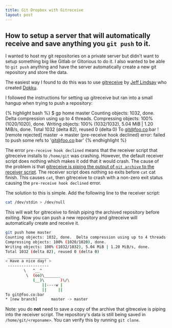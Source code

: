 ```yaml
---
title: Git Dropbox with Gitreceive
layout: post
---
```


## How to setup a server that will automatically receive and save anything you `git push` to it.

I wanted to host my git repositories on a private server but didn't want to
setup something big like Gitlab or Gitorious to do it. I also wanted to be able
to `git push` anything and have the server automatically create a new git
repository and store the data.

The easiest way I found to do this was to use
[gitreceive](https://github.com/progrium/gitreceive) by [Jeff
Lindsay](http://progrium.com/blog/) who created
[Dokku](https://github.com/progrium/gitreceive).

I followed the instructions for setting up gitreceive but ran into a small
hangup when trying to push a repository:

{% highlight bash %}
$ gp home master
Counting objects: 1032, done.
Delta compression using up to 4 threads.
Compressing objects: 100% (1020/1020), done.
Writing objects: 100% (1032/1032), 5.04 MiB | 1.20 MiB/s, done.
Total 1032 (delta 82), reused 0 (delta 0)
To git@foo.co:bar
 ! [remote rejected] master -> master (pre-receive hook declined)
error: failed to push some refs to 'git@foo.co:bar'
{% endhighlight %}

The error `pre-receive hook declined` means that the receiver script that
gitreceive installs to `/home/git` was crashing. However, the default receiver
script does nothing which makes it odd that it would crash. The cause of the
problem is that [gitreceive is piping the output of `git archive` to the
receiver
script](https://github.com/progrium/gitreceive/blob/ff8d03ec8d308f6dec8142b9c4e8518591d6e32f/gitreceive#L115).
The receiver script does nothing so exits before `cat` cat finish. This causes
`cat`, then gitreceive to crash with a non-zero exit status causing the
`pre-receive hook declined` error.

The solution to this is simple. Add the following line to the receiver script:

```sh
cat /dev/stdin > /dev/null
```

This will wait for gitreceive to finish piping the archived repository before
exiting. Now you can push a new repository and gitreceive will automatically
create and receive it.

```sh
git push home master
Counting objects: 1032, done.  Delta compression using up to 4 threads.
Compressing objects: 100% (1020/1020), done.
Writing objects: 100% (1032/1032), 5.04 MiB | 1.20 MiB/s, done.
Total 1032 (delta 82), reused 0 (delta 0)
 __________________
< Have a nice day! >
 ------------------
        \   ^__^
         \  (oo)\_______
            (__)\       )\/\
                ||----w |
                ||     ||
To git@foo.co:bar
* [new branch]      master -> master
```

Note: you do **not** need to save a copy of the archive that gitreceive is
piping into the receiver script. The repository's data is still being saved in
`/home/git/<reponame>`. You can verify this by running `git clone`.
